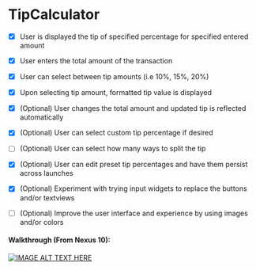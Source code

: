 TipCalculator
==========

- [x] User is displayed the tip of specified percentage for specified entered amount
- [x] User enters the total amount of the transaction
- [x] User can select between tip amounts (i.e 10%, 15%, 20%)
- [x] Upon selecting tip amount, formatted tip value is displayed
- [x] (Optional) User changes the total amount and updated tip is reflected automatically
- [x] (Optional) User can select custom tip percentage if desired
- [ ] (Optional) User can select how many ways to split the tip
- [x] (Optional) User can edit preset tip percentages and have them persist across launches
- [x] (Optional) Experiment with trying input widgets to replace the buttons and/or textviews
- [ ] (Optional) Improve the user interface and experience by using images and/or colors


#### Walkthrough (From Nexus 10):

[![IMAGE ALT TEXT HERE](http://img.youtube.com/vi/lyBgJXEeMSY/0.jpg)](http://www.youtube.com/watch?v=lyBgJXEeMSY)
